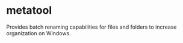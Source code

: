 # metatool
Provides batch renaming capabilities for files and folders to increase organization on Windows.

